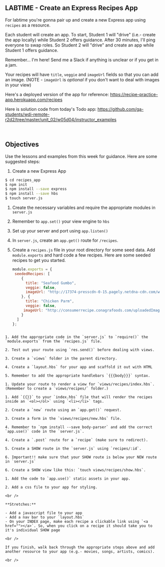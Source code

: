 ## LABTIME - Create an Express Recipes App

For labtime you're gonna pair up and create a new Express app using `recipes` as a resource.

Each student will create an app. To start, Student 1 will "drive" (i.e.- create the app locally) while Student 2 offers guidance. After 30 minutes, I'll ping everyone to swap roles. So Student 2 will "drive" and create an app while Student 1 offers guidance.

Remember... I'm here! Send me a Slack if anything is unclear or if you get in a jam.

Your recipes will have `title`, `veggie` and `imageUrl` fields so that you can add an image. (NOTE - `imageUrl` is _optional_ if you don't want to deal with images in your view)

Here's a deployed version of the app for reference: https://recipe-practice-app.herokuapp.com/recipes

Here is solution code from today's Todo app: https://github.com/ga-students/wdi-remote-r2d2/tree/master/unit_02/w05d04/instructor_examples

<br />

## Objectives

Use the lessons and examples from this week for guidance. Here are some suggested steps:

1. Create a new Express App

```bash $ mkdir recipes_app
$ cd recipes_app
$ npm init
$ npm install --save express
$ npm install --save hbs
$ touch server.js
```

1. Create the necessary variables and require the appropriate modules in `server.js`

2. Remember to `app.set()` your view engine to `hbs`

1. Set up your server and port using `app.listen()`

1. In `server.js`, create an `app.get()` route for `/recipes`.

1. Create a `recipes.js` file in your root directory for some seed data. Add `module.exports` and hard code a few recipes. Here are some seeded recipes to get you started.

    ```js
    module.exports = {
     seededRecipes: [
        {
          title: "Seafood Gumbo",
          veggie: false,
          imageUrl: "http://17374-presscdn-0-15.pagely.netdna-cdn.com/wp-content/uploads/2012/01/seafood-gumbo-960x652.jpg"
        }, {
          title: "Chicken Parm",
          veggie: false,
         imageUrl: "http://consumerrecipe.conagrafoods.com/uploadedImages/img_4740_1599.jpg"
        }
      ]
    };
```

1. Add the appropriate code in the `server.js` to `require()` the `module.exports` from the `recipes.js` file.

2. Test out your route using `res.send()` before dealing with views.

3. Create a `views` folder in the parent directory.

4. Create a `layout.hbs` for your app and scaffold it out with HTML

5. Remember to add the appropriate handlebars `{{{body}}}` syntax.

1. Update your route to render a view for `views/recipes/index.hbs`. (Remember to create a `views/recipes/` folder.)

1. Add `{{}}` to your `index.hbs` file that will render the recipes inside an `<ol></ol>` using `<li></li>` tags.

2. Create a `new` route using an `app.get()` request.

3. Create a form in the `views/recipes/new.hbs` file.

4. Remember to `npm install --save body-parser` and add the correct `app.use()` code in the `server.js`.

4. Create a `.post` route for a `recipe` (make sure to redirect).

5. Create a SHOW route in the `server.js` using `recipes/:id`.

6. Important!! make sure that your SHOW route is below your NEW route in `server.js`

6. Create a SHOW view like this: `touch views/recipes/show.hbs`.

1. Add the code to `app.use()` static assets in your app.

2. Add a css file to your app for styling.

<br />

**Stretches:**

- Add a javascript file to your app
- Add a nav bar to your `layout.hbs`
- On your INDEX page, make each recipe a clickable link using `<a href=""></a>`. So, when you click on a recipe it should take you to it's individual SHOW page

<br />

If you finish, walk back through the appropriate steps above and add another resource to your app (e.g.- movies, songs, artists, comics).

<br />
